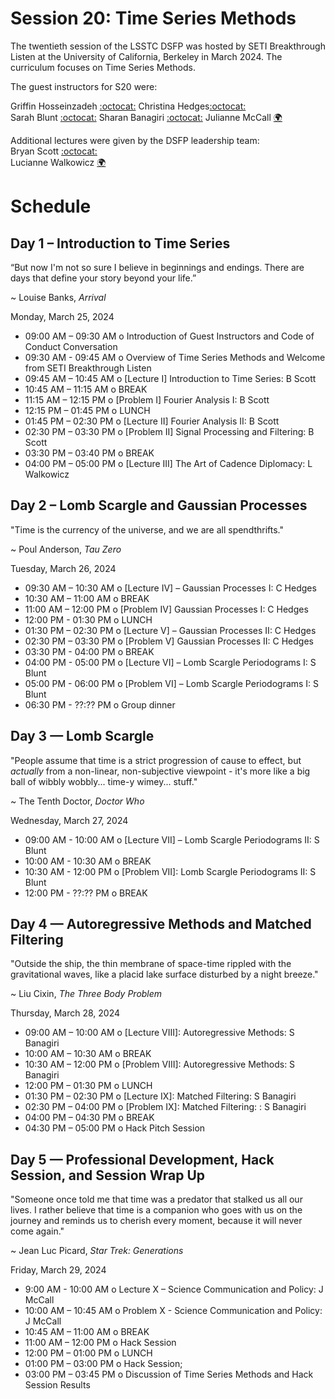 # Session 20: Time Series Methods 

The twentieth session of the LSSTC DSFP was hosted by SETI Breakthrough Listen at the University of California, Berkeley in March 2024. The curriculum focuses on Time Series Methods.

The guest instructors for S20 were:  

Griffin Hosseinzadeh [:octocat:](https://github.com/griffin-h) 
Christina Hedges[:octocat:](https://github.com/christinahedges)  
Sarah Blunt [:octocat:](https://github.com/sblunt)
Sharan Banagiri [:octocat:](https://github.com/sharanbngr)
Julianne McCall [:earth_africa:](https://opr.ca.gov/ciapm/about/staff.html#current-staff)

Additional lectures were given by the DSFP leadership team:  
Bryan Scott [:octocat:](https://github.com/bscot)  
Lucianne Walkowicz [:earth_africa:](https://notnotrocketscience.com/home)


# Schedule


## Day 1 – Introduction to Time Series 

“But now I'm not so sure I believe in beginnings and endings. There are days that define your story beyond your life.”

~ Louise Banks, *Arrival* 


Monday, March 25, 2024

 * 09:00 AM – 09:30 AM  o Introduction of Guest Instructors and Code of Conduct Conversation
 * 09:30 AM - 09:45 AM  o Overview of Time Series Methods and Welcome from SETI Breakthrough Listen 
 * 09:45 AM – 10:45 AM  o [Lecture I] Introduction to Time Series: B Scott
 * 10:45 AM – 11:15 AM  o  BREAK
 * 11:15 AM – 12:15 PM  o  [Problem I] Fourier Analysis I: B Scott
 * 12:15 PM – 01:45 PM  o  LUNCH
 * 01:45 PM – 02:30 PM  o [Lecture II] Fourier Analysis II: B Scott
 * 02:30 PM – 03:30 PM  o [Problem II] Signal Processing and Filtering: B Scott
 * 03:30 PM – 03:40 PM  o  BREAK
 * 04:00 PM – 05:00 PM  o [Lecture III] The Art of Cadence Diplomacy: L Walkowicz 
 
## Day 2 – Lomb Scargle and Gaussian Processes

"Time is the currency of the universe, and we are all spendthrifts."

~ Poul Anderson, *Tau Zero*


Tuesday, March 26, 2024

 * 09:30 AM – 10:30 AM  o [Lecture IV] – Gaussian Processes I: C Hedges
 * 10:30 AM – 11:00 AM  o  BREAK
 * 11:00 AM – 12:00 PM  o [Problem IV] Gaussian Processes I: C Hedges
 * 12:00 PM - 01:30 PM o LUNCH 
 * 01:30 PM – 02:30 PM  o [Lecture V] – Gaussian Processes II: C Hedges
 * 02:30 PM – 03:30 PM  o [Problem V] Gaussian Processes II: C Hedges
 * 03:30 PM - 04:00 PM o BREAK 
 * 04:00 PM - 05:00 PM o [Lecture VI] – Lomb Scargle Periodograms I: S Blunt
 * 05:00 PM - 06:00 PM o [Problem VI] – Lomb Scargle Periodograms I: S Blunt
 * 06:30 PM - ??:?? PM o Group dinner 
 
## Day 3 — Lomb Scargle 

"People assume that time is a strict progression of cause to effect, but *actually* from a non-linear, non-subjective viewpoint - it's more like a big ball of wibbly wobbly... time-y wimey... stuff."

~ The Tenth Doctor, *Doctor Who*


Wednesday, March 27, 2024

* 09:00 AM - 10:00 AM o [Lecture VII] – Lomb Scargle Periodograms II: S Blunt
* 10:00 AM - 10:30 AM o BREAK
* 10:30 AM - 12:00 PM o [Problem VII]: Lomb Scargle Periodograms II: S Blunt
* 12:00 PM - ??:?? PM o BREAK

## Day 4 — Autoregressive Methods and Matched Filtering 

"Outside the ship, the thin membrane of space-time rippled with the gravitational waves, like a placid lake surface disturbed by a night breeze."

~ Liu Cixin, *The Three Body Problem*

Thursday, March 28, 2024

* 09:00 AM – 10:00 AM o [Lecture VIII]: Autoregressive Methods: S Banagiri
* 10:00 AM – 10:30 AM o BREAK 
* 10:30 AM – 12:00 PM o [Problem VIII]:  Autoregressive Methods: S Banagiri
* 12:00 PM – 01:30 PM o LUNCH
* 01:30 PM – 02:30 PM o [Lecture IX]:  Matched Filtering: S Banagiri
* 02:30 PM – 04:00 PM o [Problem IX]:  Matched Filtering: : S Banagiri
* 04:00 PM – 04:30 PM o BREAK 
* 04:30 PM – 05:00 PM o Hack Pitch Session  
 
## Day 5 — Professional Development, Hack Session, and Session Wrap Up 

"Someone once told me that time was a predator that stalked us all our lives. I rather believe that time is a companion who goes with us on the journey and reminds us to cherish every moment, because it will never come again."

~ Jean Luc Picard, *Star Trek: Generations*

Friday, March 29, 2024

* 9:00 AM - 10:00  AM o Lecture X – Science Communication and Policy: J McCall 
* 10:00 AM – 10:45 AM o Problem X - Science Communication and Policy: J McCall 
* 10:45 AM – 11:00 AM o BREAK 
* 11:00 AM – 12:00 PM o Hack Session 
* 12:00 PM – 01:00 PM o LUNCH 
* 01:00 PM – 03:00 PM o Hack Session;
* 03:00 PM – 03:45 PM o Discussion of Time Series Methods and Hack Session Results 
